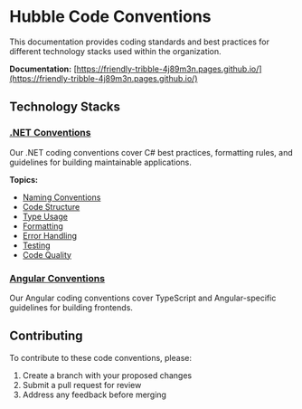 # Hubble Code Conventions

This documentation provides coding standards and best practices for different technology stacks used within the organization.

**Documentation:** [https://friendly-tribble-4j89m3n.pages.github.io/](https://friendly-tribble-4j89m3n.pages.github.io/)

## Technology Stacks

### [.NET Conventions](dotnet/README.md)

Our .NET coding conventions cover C# best practices, formatting rules, and guidelines for building maintainable applications.

**Topics:**
- [Naming Conventions](dotnet/naming-conventions.md)
- [Code Structure](dotnet/code-structure.md)
- [Type Usage](dotnet/type-usage.md)
- [Formatting](dotnet/formatting.md)
- [Error Handling](dotnet/error-handling.md)
- [Testing](dotnet/testing.md)
- [Code Quality](dotnet/code-quality.md)

### [Angular Conventions](angular/README.md)

Our Angular coding conventions cover TypeScript and Angular-specific guidelines for building frontends.

## Contributing

To contribute to these code conventions, please:

1. Create a branch with your proposed changes
2. Submit a pull request for review
3. Address any feedback before merging

